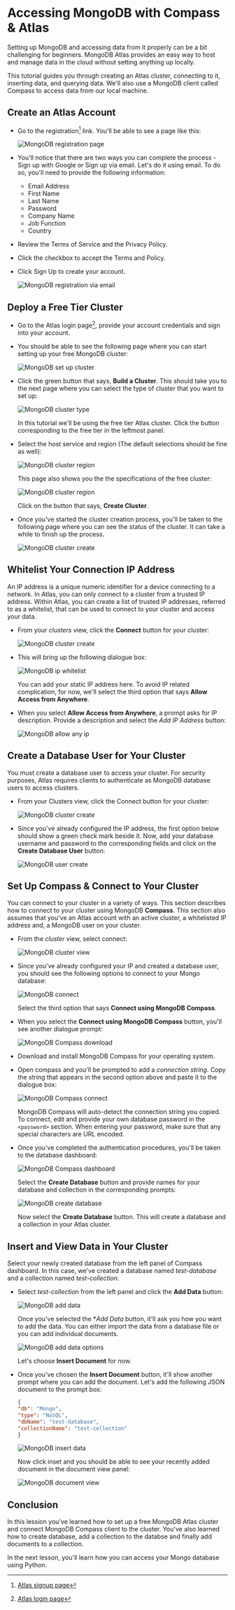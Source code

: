 # Accessing MongoDB with Compass & Atlas

Setting up MongoDB and accessing data from it properly can be a bit challenging for beginners. MongoDB Atlas provides an easy way to host and manage data in the cloud without setting anything up locally.

This tutorial guides you through creating an Atlas cluster, connecting to it, inserting data, and querying data. We'll also use a MongoDB client called Compass to access data from our local machine.

## Create an Atlas Account

* Go to the registration[^registration] link. You'll be able to see a page like this:

    ![MongoDB registration page](./assets/mongo_register.png)

* You'll notice that there are two ways you can complete the process - Sign up with Google or Sign up via email. Let's do it using email. To do so, you'll need to provide the following information:

    * Email Address
    * First Name
    * Last Name
    * Password
    * Company Name
    * Job Function
    * Country

* Review the Terms of Service and the Privacy Policy.
* Click the checkbox to accept the Terms and Policy.
* Click Sign Up to create your account.

    ![MongoDB registration via email](./assets/mongo_register_email.png)

## Deploy a Free Tier Cluster

* Go to the Atlas login page[^page], provide your account credentials and sign into your account.

* You should be able to see the following page where you can start setting up your free MongoDB cluster:

    ![MongoDB set up cluster](./assets/mongo_cluster.png)

* Click the green button that says, **Build a Cluster**. This should take you to the next page where you can select the type of cluster that you want to set up:

    ![MongoDB cluster type](./assets/mongo_cluster_type.png)

    In this tutorial we'll be using the free tier Atlas cluster. Click the button corresponding to the free tier in the leftmost panel.

* Select the host service and region (The default selections should be fine as well):

    ![MongoDB cluster region](./assets/mongo_cluster_region.png)

    This page also shows you the the specifications of the free cluster:

    ![MongoDB cluster region](./assets/mongo_cluster_spec.png)

    Click on the button that says, **Create Cluster**.

* Once you've started the cluster creation process, you'll be taken to the following page where you can see the status of the cluster. It can take a while to finish up the process.

    ![MongoDB cluster create](./assets/mongo_cluster_create.png)

## Whitelist Your Connection IP Address

An IP address is a unique numeric identifier for a device connecting to a network. In Atlas, you can only connect to a cluster from a trusted IP address. Within Atlas, you can create a list of trusted IP addresses, referred to as a whitelist, that can be used to connect to your cluster and access your data.

* From your *clusters* view, click the **Connect** button for your cluster:

    ![MongoDB cluster create](./assets/mongo_cluster_create.png)

* This will bring up the following dialogue box:

    ![MongoDB ip whitelist](./assets/mongo_ip_whitelist.png)

    You can add your static IP address here. To avoid IP related complication, for now, we'll select the third option that says **Allow Access from Anywhere**.

* When you select **Allow Access from Anywhere**, a prompt asks for IP description. Provide a description and select the *Add IP Address* button:

    ![MongoDB allow any ip](./assets/mongo_ip_allow_any.png)

## Create a Database User for Your Cluster

You must create a database user to access your cluster. For security purposes, Atlas requires clients to authenticate as MongoDB database users to access clusters.

* From your Clusters view, click the Connect button for your cluster:

    ![MongoDB cluster create](./assets/mongo_cluster_create.png)

* Since you've already configured the IP address, the first option below should show a green check mark beside it. Now, add your database username and password to the corresponding fields and click on the **Create Database User** button:

    ![MongoDB user create](./assets/mongo_user_create.png)


## Set Up Compass & Connect to Your Cluster

You can connect to your cluster in a variety of ways. This section describes how to connect to your cluster using MongoDB **Compass**. This section also assumes that you've an Atlas account with an active cluster, a whitelisted IP address and, a MongoDB user on your cluster.

* From the *cluster* view, select connect:

    ![MongoDB cluster view](./assets/mongo_cluster_create.png)

* Since you've already configured your IP and created a database user, you should see the following options to connect to your Mongo database:

    ![MongoDB connect](./assets/mongo_cluster_connect.png)

    Select the third option that says **Connect using MongoDB Compass**.

* When you select the **Connect using MongoDB Compass** button, you'll see another dialogue prompt:

    ![MongoDB Compass download](./assets/mongo_compass.png)

* Download and install MongoDB Compass for your operating system.

* Open compass and you'll be prompted to add a *connection string*. Copy the string that appears in the second option above and paste it to the dialogue box:

    ![MongoDB Compass connect](./assets/mongo_compass_connect.png)

    MongoDB Compass will auto-detect the connection string you copied. To connect, edit and provide your own database password in the `<password>` section. When entering your password, make sure that any special characters are URL encoded.

* Once you've completed the authentication procedures, you'll be taken to the database dashboard:

    ![MongoDB Compass dashboard](./assets/mongo_compass_dashboard.png)

    Select the **Create Database** button and provide names for your database and collection in the corresponding prompts:

    ![MongoDB create database](./assets/mongo_database_create.png)

    Now select the **Create Database** button. This will create a database and a collection in your Atlas cluster.

## Insert and View Data in Your Cluster

Select your newly created database from the left panel of Compass dashboard. In this case, we've created a database named *test-database* and a collection named *test-collection*.

* Select *test-collection* from the left panel and click the **Add Data** button:

    ![MongoDB add data](./assets/mongo_add_data.png)

    Once you've selected the **Add Data* button, it'll ask you how you want to add the data. You can either import the data from a database file or you can add individual documents.

    ![MongoDB add data options](./assets/mongo_add_data_options.png)

    Let's choose **Insert Document** for now.

* Once you've chosen the **Insert Document** button, it'll show another prompt where you can add the document. Let's add the following JSON document to the prompt box:

    ```json
    {
    "db": "Mongo",
    "type": "NoSQL",
    "dbName": "test-database",
    "collectionName": "test-collection"
    }
    ```
    ![MongoDB insert data](./assets/mongo_insert_data.png)

    Now click inset and you should be able to see your recently added document in the document view panel:

    ![MongoDB document view](./assets/mongo_document_view.png)

## Conclusion

In this lession you've learned how to set up a free MongoDB Atlas cluster and connect MongoDB Compass client to the cluster. You've also learned how to create database, add a collection to the databse and finally add documents to a collection.

In the next lesson, you'll learn how you can access your Mongo database using Python.

[^registration]:[Atlas signup page](https://account.mongodb.com/account/register)
[^page]:[Atlas login page](https://account.mongodb.com/account/login)
